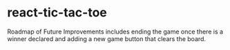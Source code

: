 # react-tic-tac-toe
Roadmap of Future Improvements includes ending the game once there is a winner declared and adding a new game button that clears the board.  
